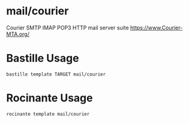 # mail/courier
Courier SMTP IMAP POP3 HTTP mail server suite
https://www.Courier-MTA.org/

# Bastille Usage
```shell
bastille template TARGET mail/courier
```

# Rocinante Usage
```shell
rocinante template mail/courier
```
